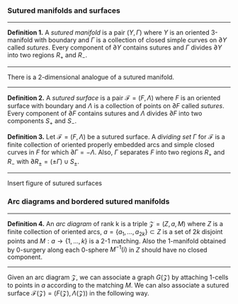 ### Sutured manifolds and surfaces

---
**Definition 1.** A *sutured manifold* is a pair $(Y,\Gamma)$ where $Y$ is an oriented 3-manifold with boundary and $\Gamma$ is a collection of closed simple curves on $\partial Y$ called *sutures*. Every component of $\partial Y$ contains sutures and $\Gamma$ divides $\partial Y$ into two regions $R_+$ and $R_-$.

---

There is a 2-dimensional analogue of a sutured manifold.

---
**Definition 2.** A *sutured surface* is a pair $\mathcal{F}=(F,\Lambda)$ where $F$ is an oriented surface with boundary and $\Lambda$ is a collection of points on $\partial F$ called *sutures*. Every component of $\partial F$ contains sutures and $\Lambda$ divides $\partial F$ into two components $S_+$ and $S_-$.

**Definition 3.** Let $\mathcal{F} = (F,\Lambda)$ be a sutured surface. A *dividing set* $\Gamma$ for $\mathcal{F}$ is a finite collection of oriented properly embedded arcs and simple closed curves in $F$ for which $\partial\Gamma = -\Lambda$. Also, $\Gamma$ separates $F$ into two regions $R_+$ and $R_-$ with $\partial{R_\pm} = (\pm\Gamma)\cup S_\pm$.

---

Insert figure of sutured surfaces

### Arc diagrams and bordered sutured manifolds

---
**Definition 4.** An *arc diagram* of rank k is a triple $\mathcal{Z} = (Z, a, M)$ where $Z$ is a finite collection of oriented arcs, $a = \{a_1, ... , a_{2k}\} \subset Z$ is a set of $2k$ disjoint points and $M: a \to \{1,...,k\}$ is a 2-1 matching. Also the 1-manifold obtained by 0-surgery along each 0-sphere $M^{-1}(i)$ in $Z$ should have no closed component.

---

Given an arc diagram $\mathcal{Z}$, we can associate a graph $G(\mathcal{Z})$ by attaching 1-cells to points in $a$ according to the matching $M$.
We can also associate a sutured surface $\mathcal{F}(\mathcal{Z}) = (F(\mathcal{Z}),\Lambda(\mathcal{Z}))$ in the following way.
<!--stackedit_data:
eyJoaXN0b3J5IjpbLTEwNDEyNzk4MTAsMzQwMjA5MDMxLDU0OT
E1MzI4NiwtODYyMjk1MzM2LC01ODg1MzA2NDYsMTg4NTM3NzQx
XX0=
-->